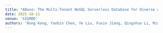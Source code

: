 ```yaml
---
title: "ABase: The Multi-Tenant NoSQL Serverless Database for Diverse and Dynamic Workloads in Large-scale Cloud Environments"
date: 2025-10-11
venue: 'SIGMOD'
authors: 'Rong Kang, Yanbin Chen, Ye Liu, Fuxin Jiang, Qingshuo Li, Miao Ma, Jian Liu, Guangling Zhao, Tieying Zhang, Jianjun Chen, Lei Zhang'
---
```

